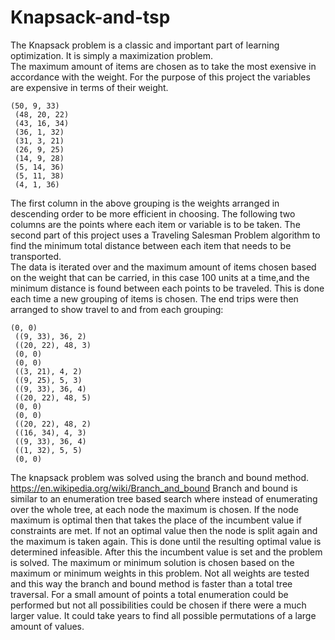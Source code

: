# Knapsack-and-tsp

The Knapsack problem is a classic and important part of learning optimization.  It is simply a maximization problem.  
The maximum amount of items are chosen as to take the most exensive in accordance with the weight.  For the purpose
of this project the variables are expensive in terms of their weight.  
```
(50, 9, 33) 
 (48, 20, 22)
 (43, 16, 34)
 (36, 1, 32) 
 (31, 3, 21) 
 (26, 9, 25) 
 (14, 9, 28) 
 (5, 14, 36) 
 (5, 11, 38) 
 (4, 1, 36)
```
The first column in the above grouping is the weights arranged in descending order to be more efficient in choosing.  The 
following two columns are the points where each item or variable is to be taken.  The second part of this project uses a 
Traveling Salesman Problem algorithm to find the minimum total distance between each item that needs to be transported.  
The data is iterated over and the maximum amount of items chosen based on the weight that can be carried, in this case 100
units at a time,and the minimum distance is found between each points to be traveled.  This is done each time a new grouping 
of items is chosen.  The end trips were then arranged to show travel to and from each grouping:
```
(0, 0)           
 ((9, 33), 36, 2) 
 ((20, 22), 48, 3)
 (0, 0)           
 (0, 0)           
 ((3, 21), 4, 2)  
 ((9, 25), 5, 3)  
 ((9, 33), 36, 4) 
 ((20, 22), 48, 5)
 (0, 0)           
 (0, 0)           
 ((20, 22), 48, 2)
 ((16, 34), 4, 3) 
 ((9, 33), 36, 4) 
 ((1, 32), 5, 5)  
 (0, 0)
 ```
 The knapsack problem was solved using the branch and bound method.  
 https://en.wikipedia.org/wiki/Branch_and_bound
 Branch and bound is similar to an enumeration tree based search where instead of enumerating over the whole tree, at each node the maximum is chosen.  If the node maximum 
 is optimal then that takes the place of the incumbent value if constraints are met.  If not an optimal value then the node 
 is split again and the maximum is taken again.  This is done until the resulting optimal value is determined infeasible. 
 After this the incumbent value is set and the problem is solved.  The maximum or minimum solution is chosen based on the 
 maximum or minimum weights in this problem.  Not all weights are tested and this way the branch and bound method is faster
 than a total tree traversal.  For a small amount of points a total enumeration could be performed but not all possibilities
 could be chosen if there were a much larger value.  It could take years to find all possible permutations of a large 
 amount of values.  
